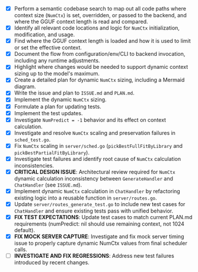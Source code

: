- [x] Perform a semantic codebase search to map out all code paths where context size (`NumCtx`) is set, overridden, or passed to the backend, and where the GGUF context length is read and compared.
- [x] Identify all relevant code locations and logic for `NumCtx` initialization, modification, and usage.
- [x] Find where the GGUF context length is loaded and how it is used to limit or set the effective context.
- [x] Document the flow from configuration/env/CLI to backend invocation, including any runtime adjustments.
- [x] Highlight where changes would be needed to support dynamic context sizing up to the model's maximum.
- [x] Create a detailed plan for dynamic `NumCtx` sizing, including a Mermaid diagram.
- [x] Write the issue and plan to `ISSUE.md` and `PLAN.md`.
- [x] Implement the dynamic `NumCtx` sizing.
- [x] Formulate a plan for updating tests.
- [x] Implement the test updates.
- [x] Investigate `NumPredict = -1` behavior and its effect on context calculation.
- [x] Investigate and resolve `NumCtx` scaling and preservation failures in `sched_test.go`.
- [x] Fix `NumCtx` scaling in `server/sched.go` (`pickBestFullFitByLibrary` and `pickBestPartialFitByLibrary`).
- [x] Investigate test failures and identify root cause of `NumCtx` calculation inconsistencies.
- [x] **CRITICAL DESIGN ISSUE**: Architectural review required for `NumCtx` dynamic calculation inconsistency between `GenerateHandler` and `ChatHandler` (see `ISSUE.md`).
- [x] Implement dynamic `NumCtx` calculation in `ChatHandler` by refactoring existing logic into a reusable function in `server/routes.go`.
- [x] Update `server/routes_generate_test.go` to include new test cases for `ChatHandler` and ensure existing tests pass with unified behavior.
- [x] **FIX TEST EXPECTATIONS**: Update test cases to match current PLAN.md requirements (numPredict: nil should use remaining context, not 1024 default).
- [x] **FIX MOCK SERVER CAPTURE**: Investigate and fix mock server timing issue to properly capture dynamic NumCtx values from final scheduler calls.
- [ ] **INVESTIGATE AND FIX REGRESSIONS**: Address new test failures introduced by recent changes.